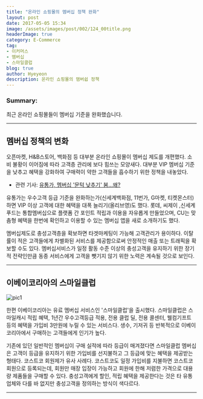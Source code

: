 ```yaml
---
title: "온라인 쇼핑몰의 멤버십 정책 완화"
layout: post
date: 2017-05-05 15:34
image: /assets/images/post/002/124_00title.png
headerImage: true
category: E-Commerce
tag:
- 이커머스
- 멤버십
- 스마일클럽
blog: true
author: Hyeyeon
description: 온라인 쇼핑몰의 맴버쉽 정책
---
```


### Summary:

최근 온라인 쇼핑몰들이 멤버십 기준을 완화했습니다.

---


## 멤버십 정책의 변화

오픈마켓, H&B스토어, 백화점 등 대부분 온라인 쇼핑몰이 멤버십 제도를 개편했다. 소비 불황이 이어짐에 따라 고객층 관리에 보다 힘쓰는 모양새다. 대부분 VIP 멤버십 기준을 낮추고 혜택을 강화하여 구매력이 약한 고객들을 흡수하기 위한 정책을 내놓았다.

* 관련 기사: [유통가, 멤버십 '문턱 낮추기' 붐...왜?](http://www.enewstoday.co.kr/news/articleView.html?idxno=1039948)

유통가는 우수고객 등급 기준을 완화하는가(신세계백화점, 11번가, G마켓, 티켓몬스터)하면 VIP 이상 고객에 대한 혜택을 대폭 늘리기(올리브영)도 했다. 롯데, 씨제이 ,신세계푸드는 통합멤버십으로 플랫폼 간 포인트 적립과 이용을 자유롭게 만들었으며,  CU는 맞춤형 혜택을 한번에 확인하고 이용할 수 있는 멤버십 앱을 새로 소개하기도 했다.

멤버십제도로 충성고객층을 확보하면 타겟마케팅이 가능해 고객관리가 용이하다. 이탈률이 적은 고객들에게 차별화된 서비스를 제공함으로써 안정적인 매출 또는 트래픽을 확보할 수도 있다. 멤버십서비스가 일정 활동 수준 이상의 충성고객을 유지하기 위한 장기적 전략인만큼 동종 서비스에게 고객을 뺏기지 않기 위한 노력은 계속될 것으로 보인다.

---

## 이베이코리아의 스마일클럽

![pic1](http://blog.ebaykorea.com/wp-content/uploads/2017/04/%EC%9D%B4%EB%B2%A0%EC%9D%B4%EC%BD%94%EB%A6%AC%EC%95%84_%EC%8A%A4%EB%A7%88%EC%9D%BC%ED%81%B4%EB%9F%BD-%EC%A0%95%EC%8B%9D-%EB%A1%A0%EC%B9%AD.jpg)

한편 이베이코리아는 유료 멤버십 서비스인 '스마일클럽'을 출시했다. 스마일클럽은 스마일캐시 적립 혜택, 1년간 우수고객등급 적용, 전용 클럽 딜, 전용 콜센터, 웰컴기프트 등의 혜택을 가입비 3만원에 누릴 수 있는 서비스다. 생수, 기저귀 등 반복적으로 이베이코리아에서 구매하는 고객들에게 인기가 높다.

기존에 있던 일반적인 멤버십이 구매 실적에 따라 등급이 매겨졌다면 스마일클럽 멤버십은 고객이 등급을 유지하기 위한 가입비를 선지불하고 그 등급에 맞는 혜택을 제공받는 형태다. 코스트코 회원제가 유사 사례다. 코스트코도 일정 가입비를 지불하면 코스트코 회원으로 등록되는데, 회원만 매장 입장이 가능하고 회원에 한해 저렴한 가격으로 대용량 제품들을 구매할 수 있다. 충성고객에게 할인, 적립 혜택을 제공한다는 것은 타 유통업체와 다를 바 없지만 충성고객을 정의하는 방식이 색다르다.

---
